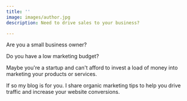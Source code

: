 ```yaml
---
title: ''
image: images/author.jpg
description: Need to drive sales to your business?

---
```

Are you a small business owner?

Do you have a low marketing budget?

Maybe you're a startup and can't afford to invest a load of money into marketing your products or services.

If so my blog is for you. I share organic marketing tips to help you drive traffic and increase your website conversions.